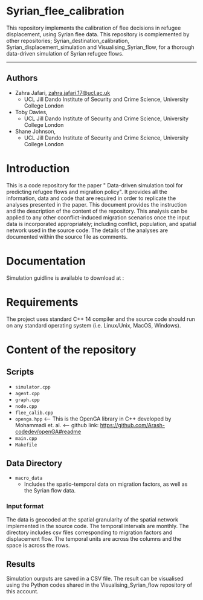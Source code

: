 
# Syrian_flee_calibration
This repository implements the calibration of flee decisions in refugee displacement, using Syrian flee data. 
This repository is complemented by other repositories; Syrian_destination_calibration, Syrian_displacement_simulation and Visualising_Syrian_flow, for a thorough data-driven simulation of Syrian refugee flows.
***
## Authors

 * Zahra Jafari, <zahra.jafari.17@ucl.ac.uk>
   * UCL Jill Dando Institute of Security and Crime Science, University College London
 * Toby Davies,
   * UCL Jill Dando Institute of Security and Crime Science, University College London
 * Shane Johnson,
   * UCL Jill Dando Institute of Security and Crime Science, University College London

# Introduction

This is a code repository for the paper " Data-driven simulation tool for predicting refugee flows and migration policy".
It provides all the information, data and code that are required in order to replicate the analyses presented in the paper.
This document provides the instruction and the description of the content of the repository. This analysis can be applied to any other coonflict-induced migration scenarios once the input data is incorporated appropriately; including conflict, population, and spatial network used in the source code. The details of the analyses are documented within the source file as comments.

# Documentation

Simulation guidline is available to download at : 

# Requirements

The project uses standard C++ 14 compiler and the source code should run on any standard operating system (i.e. Linux/Unix, MacOS, Windows).

# Content of the repository

## Scripts

  - `simulator.cpp`
  - `agent.cpp`
  - `graph.cpp`
  - `node.cpp`
  - `flee_calib.cpp`
  - `openga.hpp` <-- This is the OpenGA library in C++ developed by Mohammadi et. al. <-- github link: https://github.com/Arash-codedev/openGA#readme
  - `main.cpp`
  - `Makefile`

## Data Directory

  - `macro_data`
    - Includes the spatio-temporal data on migration factors, as well as the Syrian flow data.
### Input format

The data is geocoded at the spatial granularity of the spatial network implemented in the source code. The temporal intervals are monthly. The directory includes csv files corresponding to migration factors and displacement flow. The temporal units are across the columns and the space is across the rows.

## Results

Simulation ourputs are saved in a CSV file. The result can be visualised using the Python codes shared in the Visualising_Syrian_flow repository of this account.
